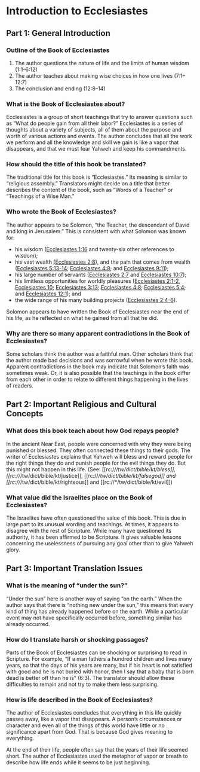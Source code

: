 # Introduction to Ecclesiastes
## Part 1: General Introduction

### Outline of the Book of Ecclesiastes

1. The author questions the nature of life and the limits of human wisdom (1:1–6:12)
1. The author teaches about making wise choices in how one lives (7:1–12:7)
1. The conclusion and ending (12:8–14)

### What is the Book of Ecclesiastes about?

Ecclesiastes is a group of short teachings that try to answer questions such as “What do people gain from all their labor?” Ecclesiastes is a series of thoughts about a variety of subjects, all of them about the purpose and worth of various actions and events. The author concludes that all the work we perform and all the knowledge and skill we gain is like a vapor that disappears, and that we must fear Yahweh and keep his commandments.

### How should the title of this book be translated?

The traditional title for this book is “Ecclesiastes.” Its meaning is similar to “religious assembly.” Translators might decide on a title that better describes the content of the book, such as “Words of a Teacher” or “Teachings of a Wise Man.”

### Who wrote the Book of Ecclesiastes?

The author appears to be Solomon, “the Teacher, the descendant of David and king in Jerusalem.” This is consistent with what Solomon was known for:
* his wisdom ([Ecclesiastes 1:16](../../ecc/01/16.md) and twenty-six other references to wisdom);
* his vast wealth ([Ecclesiastes 2:8](../../ecc/02/08.md)), and the pain that comes from wealth ([Ecclesiastes 5:13-14](../05/13.md); [Ecclesiastes 4:8](../../ecc/04/08.md); and [Ecclesiastes 9:11](../../ecc/09/11.md));
* his large number of servants ([Ecclesiastes 2:7](../../ecc/02/07.md) and [Ecclesiastes 10:7](../../ecc/10/07.md));
* his limitless opportunities for worldly pleasures ([Ecclesiastes 2:1-2](../02/01.md), [Ecclesiastes 10](../02/09.md); [Ecclesiastes 3:13](../../ecc/03/13.md); [Ecclesiastes 4:8](../../ecc/04/08.md); [Ecclesiastes 5:4](../../ecc/05/04.md); and [Ecclesiastes 12:1](../../ecc/12/01.md)); and
* the wide range of his many building projects ([Ecclesiastes 2:4-6](../02/04.md)).

Solomon appears to have written the Book of Ecclesiastes near the end of his life, as he reflected on what he gained from all that he did.

### Why are there so many apparent contradictions in the Book of Ecclesiastes?

Some scholars think the author was a faithful man. Other scholars think that the author made bad decisions and was sorrowful when he wrote this book. Apparent contradictions in the book may indicate that Solomon’s faith was sometimes weak. Or, it is also possible that the teachings in the book differ from each other in order to relate to different things happening in the lives of readers.

## Part 2: Important Religious and Cultural Concepts

### What does this book teach about how God repays people?

In the ancient Near East, people were concerned with why they were being punished or blessed. They often connected these things to their gods. The writer of Ecclesiastes explains that Yahweh will bless and reward people for the right things they do and punish people for the evil things they do. But this might not happen in this life. (See: [[rc://*/tw/dict/bible/kt/bless]], [[rc://*/tw/dict/bible/kt/justice]], [[rc://*/tw/dict/bible/kt/falsegod]] and [[rc://*/tw/dict/bible/kt/righteous]] and [[rc://*/tw/dict/bible/kt/evil]])

### What value did the Israelites place on the Book of Ecclesiastes?

The Israelites have often questioned the value of this book. This is due in large part to its unusual wording and teachings. At times, it appears to disagree with the rest of Scripture. While many have questioned its authority, it has been affirmed to be Scripture. It gives valuable lessons concerning the uselessness of pursuing any goal other than to give Yahweh glory.

## Part 3: Important Translation Issues

### What is the meaning of “under the sun?”

“Under the sun” here is another way of saying “on the earth.” When the author says that there is “nothing new under the sun,” this means that every kind of thing has already happened before on the earth. While a particular event may not have specifically occurred before, something similar has already occurred.

### How do I translate harsh or shocking passages?

Parts of the Book of Ecclesiastes can be shocking or surprising to read in Scripture. For example, “If a man fathers a hundred children and lives many years, so that the days of his years are many, but if his heart is not satisfied with good and he is not buried with honor, then I say that a baby that is born dead is better off than he is” (6:3). The translator should allow these difficulties to remain and not try to make them less surprising.

### How is life described in the Book of Ecclesiastes?

The author of Ecclesiastes concludes that everything in this life quickly passes away, like a vapor that disappears. A person’s circumstances or character and even all of the things of this world have little or no significance apart from God. That is because God gives meaning to everything.

At the end of their life, people often say that the years of their life seemed short. The author of Ecclesiastes used the metaphor of vapor or breath to describe how life ends while it seems to be just beginning.
